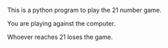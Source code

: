 This is a python program to play the 21 number game.

You are playing against the computer.

Whoever reaches 21 loses the game.